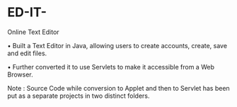 # ED-IT-
Online Text Editor

• Built a Text Editor in Java, allowing users to create accounts, create, save and edit files.

• Further converted it to use Servlets to make it accessible from a Web Browser.

Note : Source Code while conversion to Applet and then to Servlet has been put as a separate projects in two distinct folders.
